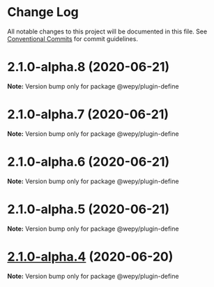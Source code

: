 # Change Log

All notable changes to this project will be documented in this file.
See [Conventional Commits](https://conventionalcommits.org) for commit guidelines.

# 2.1.0-alpha.8 (2020-06-21)

**Note:** Version bump only for package @wepy/plugin-define





# 2.1.0-alpha.7 (2020-06-21)

**Note:** Version bump only for package @wepy/plugin-define





# 2.1.0-alpha.6 (2020-06-21)

**Note:** Version bump only for package @wepy/plugin-define





# 2.1.0-alpha.5 (2020-06-21)

**Note:** Version bump only for package @wepy/plugin-define





# [2.1.0-alpha.4](https://github.com/Tencent/wepy/compare/v2.1.0-alpha.2...v2.1.0-alpha.4) (2020-06-20)

**Note:** Version bump only for package @wepy/plugin-define
